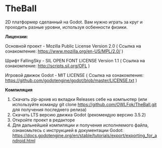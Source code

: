 # TheBall
2D платформер сделанный на Godot. Вам нужно играть за круг и проходить разные уровни, используя осбенности физики.

<b>Лицензии:</b>

Основной проект - Mozilla Public License
Version 2.0 ( Ссылка на ознакомление: https://www.mozilla.org/en-US/MPL/2.0/ )

Шрифт FallingSky - SIL OPEN FONT LICENSE Version 1.1 ( Ссылка на ознакомление: http://scripts.sil.org/OFL )

Игровой движок Godot - MIT LICENSE ( Ссылка на ознакомление: https://github.com/godotengine/godot/blob/master/LICENSE.txt )

<b>Компиляция</b>

1) Скачать zip-архив из вкладки Releases себе на компьютер (или используйте команду git clone https://github.com/OWLFok/TheBall.git для получения последнего релиза)
2) Скачать LTS версию движка Godot (рекомендую версию 3.5.2)
3) Откройте проект в редакторе
4) Для дальнейшей компиляции и получения исполняемого файла, ознакомьтесь с инструкцией в документации Godot: https://docs.godotengine.org/en/stable/tutorials/export/exporting_for_android.html
